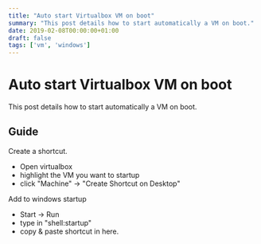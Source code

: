 ```yaml
---
title: "Auto start Virtualbox VM on boot"
summary: "This post details how to start automatically a VM on boot."
date: 2019-02-08T00:00:00+01:00
draft: false
tags: ['vm', 'windows']
---
```


# Auto start Virtualbox VM on boot

This post details how to start automatically a VM on boot.

## Guide

Create a shortcut.
   - Open virtualbox
   - highlight the VM you want to startup
   - click "Machine" -> "Create Shortcut on Desktop"
   
Add to windows startup
   - Start -> Run
   - type in "shell:startup"
   - copy & paste shortcut in here.